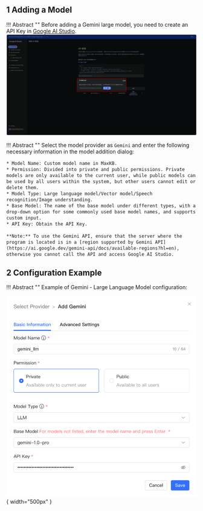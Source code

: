 ## 1 Adding a Model

!!! Abstract ""
    Before adding a Gemini large model, you need to create an API Key in [Google AI Studio](https://aistudio.google.com/).
![Gemini API Key](../../img/model/gemini_key.png)

!!! Abstract ""
    Select the model provider as `Gemini` and enter the following necessary information in the model addition dialog:

    * Model Name: Custom model name in MaxKB.
    * Permission: Divided into private and public permissions. Private models are only available to the current user, while public models can be used by all users within the system, but other users cannot edit or delete them.
    * Model Type: Large language model/Vector model/Speech recognition/Image understanding.
    * Base Model: The name of the base model under different types, with a drop-down option for some commonly used base model names, and supports custom input.
    * API Key: Obtain the API Key.

    **Note:** To use the Gemini API, ensure that the server where the program is located is in a [region supported by Gemini API](https://ai.google.dev/gemini-api/docs/available-regions?hl=en), otherwise you cannot call the API and access Google AI Studio.

## 2 Configuration Example

!!! Abstract ""
    Example of Gemini - Large Language Model configuration:

![Gemini Large Language Model](../../img/model/gemini_llm.png){ width="500px" }
